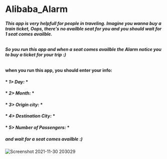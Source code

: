 # Alibaba_Alarm

###### **This app is very helpfull for people in traveling. Imagine you wanna buy a train ticket, Oops, there's no availble seat for you and you should wait for 1 seat comes availble.**
###### **So you run this app and when a seat comes availble the Alarm notice you to buy a ticket for your trip :)**
#### when you run this app, you should enter your info:
#### * *1> Day:* *
#### * *2> Month:* *
#### * *3> Origin city:* *
#### * *4> Destination City:* *
#### * *5> Number of Passengers:* *
##### and wait for a seat comes availble :)

![Screenshot 2021-11-30 203029](https://user-images.githubusercontent.com/92177125/144092879-57cb34cc-8b24-4bda-9a17-de9c99073b71.jpg)
